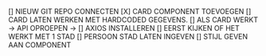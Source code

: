 [] NIEUW GIT REPO CONNECTEN
[X] CARD COMPONENT TOEVOEGEN
[] CARD LATEN WERKEN MET HARDCODED GEGEVENS.
[] ALS CARD WERKT -> API OPROEPEN
-> [] AXIOS INSTALLEREN
[] EERST KIJKEN OF HET WERKT MET 1 STAD
[] PERSOON STAD LATEN INGEVEN
[] STIJL GEVEN AAN COMPONENT
